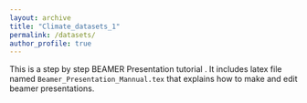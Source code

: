 ```yaml
---
layout: archive
title: "Climate_datasets_1"
permalink: /datasets/
author_profile: true
---
```


This is a step by step BEAMER Presentation tutorial . It includes latex file named `Beamer_Presentation_Mannual.tex` that  explains how to make and edit  beamer presentations. 
